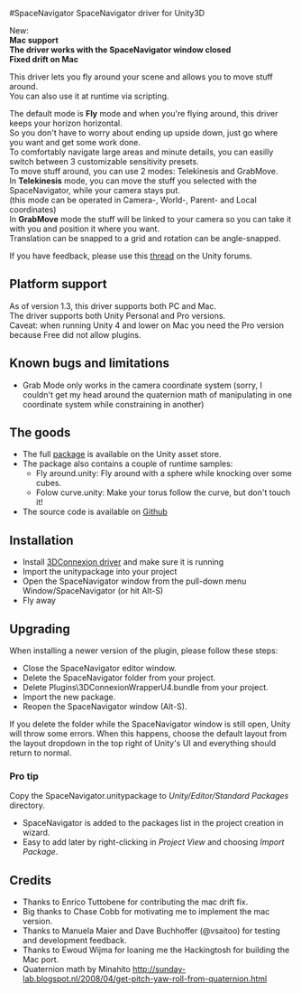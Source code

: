 #SpaceNavigator
SpaceNavigator driver for Unity3D

New:  
**Mac support**  
**The driver works with the SpaceNavigator window closed**  
**Fixed drift on Mac**

This driver lets you fly around your scene and allows you to move stuff around.  
You can also use it at runtime via scripting.  

The default mode is **Fly** mode and when you're flying around, this driver keeps your horizon horizontal.  
So you don't have to worry about ending up upside down, just go where you want and get some work done.  
To comfortably navigate large areas and minute details, you can easilly switch between 3 customizable sensitivity presets.  
To move stuff around, you can use 2 modes: Telekinesis and GrabMove.  
In **Telekinesis** mode, you can move the stuff you selected with the SpaceNavigator, while your camera stays put.  
(this mode can be operated in Camera-, World-, Parent- and Local coordinates)  
In **GrabMove** mode the stuff will be linked to your camera so you can take it with you and position it where you want.  
Translation can be snapped to a grid and rotation can be angle-snapped.  

If you have feedback, please use this [thread](http://forum.unity3d.com/threads/182382-SpaceNavigator-driver-OpenSource) on the Unity forums.

Platform support
---------
As of version 1.3, this driver supports both PC and Mac.  
The driver supports both Unity Personal and Pro versions.  
Caveat: when running Unity 4 and lower on Mac you need the Pro version because Free did not allow plugins.

Known bugs and limitations
---------
- Grab Mode only works in the camera coordinate system (sorry, I couldn't get my head around the quaternion math of manipulating in one coordinate system while constraining in another)

The goods
---------
- The full [package](http://u3d.as/51X) is available on the Unity asset store.
- The package also contains a couple of runtime samples:
  - Fly around.unity: Fly around with a sphere while knocking over some cubes.
  - Folow curve.unity: Make your torus follow the curve, but don't touch it!
- The source code is available on [Github](https://github.com/PatHightree/SpaceNavigator)

Installation
---------
- Install [3DConnexion driver](http://www.3dconnexion.com/service/drivers.html) and make sure it is running
- Import the unitypackage into your project
- Open the SpaceNavigator window from the pull-down menu Window/SpaceNavigator (or hit Alt-S)
- Fly away

Upgrading
---------
When installing a newer version of the plugin, please follow these steps:
- Close the SpaceNavigator editor window.
- Delete the SpaceNavigator folder from your project.  
- Delete Plugins\3DConnexionWrapperU4.bundle from your project.
- Import the new package.
- Reopen the SpaceNavigator window (Alt-S).  

If you delete the folder while the SpaceNavigator window is still open, Unity will throw some errors.
When this happens, choose the default layout from the layout dropdown in the top right of Unity's UI and everything should return to normal.

### Pro tip
Copy the SpaceNavigator.unitypackage to *Unity/Editor/Standard Packages* directory.  
- SpaceNavigator is added to the packages list in the project creation in wizard.  
- Easy to add later by right-clicking in *Project View* and choosing *Import Package*.  

Credits
-------
- Thanks to Enrico Tuttobene for contributing the mac drift fix.
- Big thanks to Chase Cobb for motivating me to implement the mac version.
- Thanks to Manuela Maier and Dave Buchhoffer (@vsaitoo) for testing and development feedback.
- Thanks to Ewoud Wijma for loaning me the Hackingtosh for building the Mac port.
- Quaternion math by Minahito
  http://sunday-lab.blogspot.nl/2008/04/get-pitch-yaw-roll-from-quaternion.html
